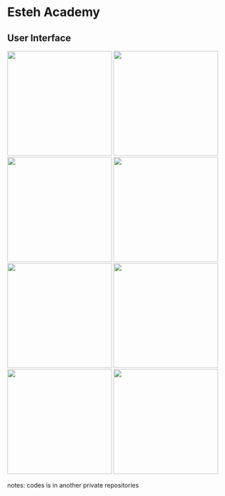 # Esteh Academy

## User Interface

<img src="https://user-images.githubusercontent.com/68111374/210537053-de7f8ada-f3bf-4035-bd05-fad170ecf15c.png" width="240"> <img src="https://user-images.githubusercontent.com/68111374/210537064-0b7d443f-d318-40cf-ab1e-e85798f12bbd.png" width="240"> <img src="https://user-images.githubusercontent.com/68111374/210537068-627f960a-4b94-4292-b028-498d85a5836f.png" width="240"> <img src="https://user-images.githubusercontent.com/68111374/210537085-d79d148c-69c5-4a9d-ac30-27647654fe5f.png" width="240"> <img src="https://user-images.githubusercontent.com/68111374/210537091-f79662bb-3868-4437-967d-5e24246124bd.png" width="240"> <img src="https://user-images.githubusercontent.com/68111374/210537106-1670e709-d739-454d-b589-41f3d5cf78f9.png" width="240"> <img src="https://user-images.githubusercontent.com/68111374/210537110-76649dab-ce88-4aa2-8d6e-46ad8de75316.png" width="240"> <img src="https://user-images.githubusercontent.com/68111374/210538567-189b3c15-613a-4501-b6d9-991f857cffcf.png" width="240">


notes: codes is in another private repositories
